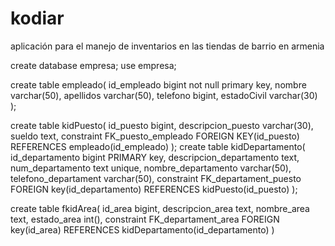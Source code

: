 # kodiar
aplicación para el manejo de inventarios en las tiendas de barrio en armenia

create database empresa;
use empresa;


create table empleado(
id_empleado bigint not null primary key,
nombre varchar(50),
apellidos varchar(50),
telefono bigint,
estadoCivil varchar(30)
);

create table kidPuesto(
    id_puesto bigint,
    descripcion_puesto varchar(30),
    sueldo text,
    constraint FK_puesto_empleado FOREIGN KEY(id_puesto) REFERENCES empleado(id_empleado)
);
create table kidDepartamento(
    id_departamento bigint PRIMARY key,
    descripcion_departamento text,
    num_departamento text unique,
    nombre_departamento varchar(50),
    telefono_departament varchar(50),
    constraint FK_departament_puesto FOREIGN key(id_departamento) REFERENCES kidPuesto(id_puesto)
);

create table fkidArea(
    id_area bigint,
    descripcion_area text,
    nombre_area text,
    estado_area int(),
    constraint FK_departament_area FOREIGN key(id_area) REFERENCES kidDepartamento(id_departamento)
)
